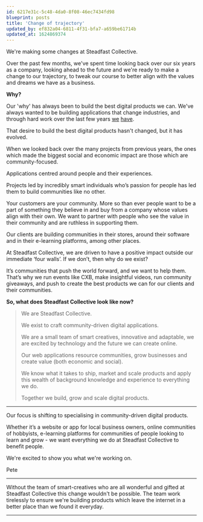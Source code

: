 ```yaml
---
id: 6217e31c-5c48-4da0-8f08-46ec7434fd98
blueprint: posts
title: 'Change of trajectory'
updated_by: ef832a04-6811-4f31-bfa7-a659be61714b
updated_at: 1624869374
---
```

We're making some changes at Steadfast Collective.

Over the past few months, we've spent time looking back over our six years as a company, looking ahead to the future and we're ready to make a change to our trajectory, to tweak our course to better align with the values and dreams we have as a business.


**Why?**

Our 'why' has always been to build the best digital products we can. We've always wanted to be building applications that change industries, and through hard work over the last few years [we](https://steadfastcollective.com/work/vet-help-direct/) [have](https://steadfastcollective.com/work/golden-suite/).

That desire to build the best digital products hasn't changed, but it has evolved.

When we looked back over the many projects from previous years, the ones which made the biggest social and economic impact are those which are community-focused. 

Applications centred around people and their experiences.

Projects led by incredibly smart individuals who’s passion for people has led them to build communities like no other.

Your customers are your community. More so than ever people want to be a part of something they believe in and buy from a company whose values align with their own. We want to partner with people who see the value in their community and are ruthless in supporting them. 

Our clients are building communities in their stores, around their software and in their e-learning platforms, among other places. 

At Steadfast Collective, we are driven to have a positive impact outside our immediate ‘four walls’. If we don’t, then why do we exist? 

It’s communities that push the world forward, and we want to help them. That’s why we run events like CXB, make insightful videos, run community giveaways, and push to create the best products we can for our clients and their communities.

**So, what does Steadfast Collective look like now?**


> We are Steadfast Collective.
> 
> We exist to craft community-driven digital applications.
> 
> We are a small team of smart creatives, innovative and adaptable, we are excited by technology and the future we can create online.
> 
> Our web applications resource communities, grow businesses and create value (both economic and social).
> 
> We know what it takes to ship, market and scale products and apply this wealth of background knowledge and experience to everything we do.
> 
> Together we build, grow and scale digital products.



---


Our focus is shifting to specialising in community-driven digital products.

Whether it’s a website or app for local business owners, online communities of hobbyists, e-learning platforms for communities of people looking to learn and grow - we want everything we do at Steadfast Collective to benefit people.

We're excited to show you what we're working on.

Pete



---


Without the team of smart-creatives who are all wonderful and gifted at Steadfast Collective this change wouldn't be possible. The team work tirelessly to ensure we're building products which leave the internet in a better place than we found it everyday. 



---